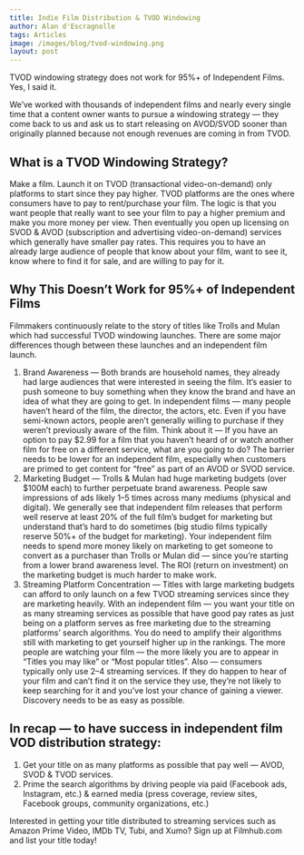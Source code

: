```yaml
---
title: Indie Film Distribution & TVOD Windowing
author: Alan d'Escragnolle
tags: Articles
image: /images/blog/tvod-windowing.png
layout: post
---
```

TVOD windowing strategy does not work for 95%+ of Independent Films. Yes, I said it.

We’ve worked with thousands of independent films and nearly every single time that a content owner wants to pursue a windowing strategy — they come back to us and ask us to start releasing on AVOD/SVOD sooner than originally planned because not enough revenues are coming in from TVOD.

## What is a TVOD Windowing Strategy?

Make a film. Launch it on TVOD (transactional video-on-demand) only platforms to start since they pay higher. TVOD platforms are the ones where consumers have to pay to rent/purchase your film. The logic is that you want people that really want to see your film to pay a higher premium and make you more money per view. Then eventually you open up licensing on SVOD & AVOD (subscription and advertising video-on-demand) services which generally have smaller pay rates. This requires you to have an already large audience of people that know about your film, want to see it, know where to find it for sale, and are willing to pay for it.

## Why This Doesn’t Work for 95%+ of Independent Films

Filmmakers continuously relate to the story of titles like Trolls and Mulan which had successful TVOD windowing launches. There are some major differences though between these launches and an independent film launch.

1. Brand Awareness — Both brands are household names, they already had large audiences that were interested in seeing the film. It’s easier to push someone to buy something when they know the brand and have an idea of what they are going to get. In independent films — many people haven’t heard of the film, the director, the actors, etc. Even if you have semi-known actors, people aren’t generally willing to purchase if they weren’t previously aware of the film. Think about it — If you have an option to pay $2.99 for a film that you haven’t heard of or watch another film for free on a different service, what are you going to do? The barrier needs to be lower for an independent film, especially when customers are primed to get content for “free” as part of an AVOD or SVOD service.
1. Marketing Budget — Trolls & Mulan had huge marketing budgets (over $100M each) to further perpetuate brand awareness. People saw impressions of ads likely 1–5 times across many mediums (physical and digital). We generally see that independent film releases that perform well reserve at least 20% of the full film’s budget for marketing but understand that’s hard to do sometimes (big studio films typically reserve 50%+ of the budget for marketing). Your independent film needs to spend more money likely on marketing to get someone to convert as a purchaser than Trolls or Mulan did — since you’re starting from a lower brand awareness level. The ROI (return on investment) on the marketing budget is much harder to make work.
1. Streaming Platform Concentration — Titles with large marketing budgets can afford to only launch on a few TVOD streaming services since they are marketing heavily. With an independent film — you want your title on as many streaming services as possible that have good pay rates as just being on a platform serves as free marketing due to the streaming platforms’ search algorithms. You do need to amplify their algorithms still with marketing to get yourself higher up in the rankings. The more people are watching your film — the more likely you are to appear in “Titles you may like” or “Most popular titles”. Also — consumers typically only use 2–4 streaming services. If they do happen to hear of your film and can’t find it on the service they use, they’re not likely to keep searching for it and you’ve lost your chance of gaining a viewer. Discovery needs to be as easy as possible.

## In recap — to have success in independent film VOD distribution strategy:

1. Get your title on as many platforms as possible that pay well — AVOD, SVOD & TVOD services.
1. Prime the search algorithms by driving people via paid (Facebook ads, Instagram, etc.) & earned media (press coverage, review sites, Facebook groups, community organizations, etc.)

Interested in getting your title distributed to streaming services such as Amazon Prime Video, IMDb TV, Tubi, and Xumo? Sign up at Filmhub.com and list your title today!
